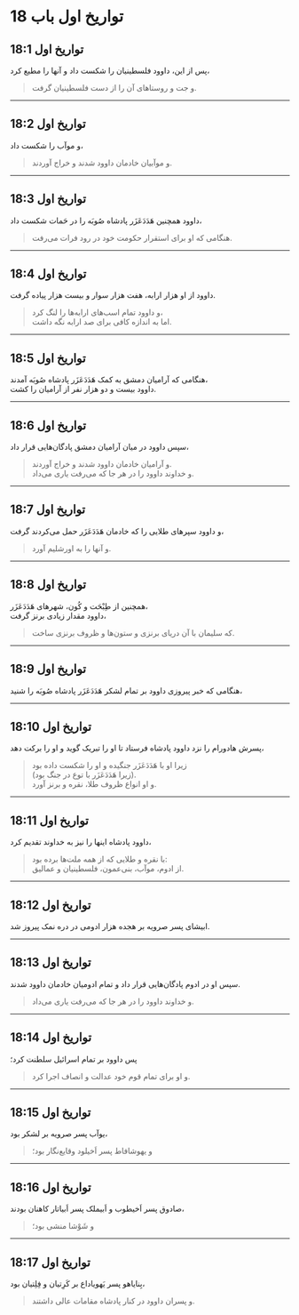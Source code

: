 # تواریخ اول باب 18

## تواریخ اول 18:1

پس از این، داوود فلسطینیان را شکست داد و آنها را مطیع کرد،

> و جت و روستاهای آن را از دست فلسطینیان گرفت.

---

## تواریخ اول 18:2

و موآب را شکست داد،

> و موآبیان خادمان داوود شدند و خراج آوردند.

---

## تواریخ اول 18:3

داوود همچنین هَدَدَعَزَر پادشاه صُوبَه را در حَمات شکست داد،

> هنگامی که او برای استقرار حکومت خود در رود فرات می‌رفت.

---

## تواریخ اول 18:4

داوود از او هزار ارابه، هفت هزار سوار و بیست هزار پیاده گرفت.

> و داوود تمام اسب‌های ارابه‌ها را لنگ کرد،  
> اما به اندازه کافی برای صد ارابه نگه داشت.

---

## تواریخ اول 18:5

هنگامی که آرامیان دمشق به کمک هَدَدَعَزَر پادشاه صُوبَه آمدند،  
داوود بیست و دو هزار نفر از آرامیان را کشت.

---

## تواریخ اول 18:6

سپس داوود در میان آرامیان دمشق پادگان‌هایی قرار داد،

> و آرامیان خادمان داوود شدند و خراج آوردند.  
> و خداوند داوود را در هر جا که می‌رفت یاری می‌داد.

---

## تواریخ اول 18:7

و داوود سپرهای طلایی را که خادمان هَدَدَعَزَر حمل می‌کردند گرفت،

> و آنها را به اورشلیم آورد.

---

## تواریخ اول 18:8

همچنین از طِبْحَت و کُون، شهرهای هَدَدَعَزَر،  
داوود مقدار زیادی برنز گرفت،

> که سلیمان با آن دریای برنزی و ستون‌ها و ظروف برنزی ساخت.

---

## تواریخ اول 18:9

هنگامی که خبر پیروزی داوود بر تمام لشکر هَدَدَعَزَر پادشاه صُوبَه را شنید،

---

## تواریخ اول 18:10

پسرش هادورام را نزد داوود پادشاه فرستاد تا او را تبریک گوید و او را برکت دهد،

> زیرا او با هَدَدَعَزَر جنگیده و او را شکست داده بود  
> (زیرا هَدَدَعَزَر با توع در جنگ بود).  
> و او انواع ظروف طلا، نقره و برنز آورد.

---

## تواریخ اول 18:11

داوود پادشاه اینها را نیز به خداوند تقدیم کرد،

> با نقره و طلایی که از همه ملت‌ها برده بود:  
> از ادوم، موآب، بنی‌عمون، فلسطینیان و عمالیق.

---

## تواریخ اول 18:12

ابیشای پسر صرویه بر هجده هزار ادومی در دره نمک پیروز شد.

---

## تواریخ اول 18:13

سپس او در ادوم پادگان‌هایی قرار داد و تمام ادومیان خادمان داوود شدند.

> و خداوند داوود را در هر جا که می‌رفت یاری می‌داد.

---

## تواریخ اول 18:14

پس داوود بر تمام اسرائیل سلطنت کرد؛

> و او برای تمام قوم خود عدالت و انصاف اجرا کرد.

---

## تواریخ اول 18:15

یوآب پسر صرویه بر لشکر بود،

> و یهوشافاط پسر اَخیلود وقایع‌نگار بود؛

---

## تواریخ اول 18:16

صادوق پسر اَخیطوب و اَبیملک پسر اَبیاتار کاهنان بودند،

> و شَوْشا منشی بود؛

---

## تواریخ اول 18:17

بِنایاهو پسر یَهویاداع بر کَرِتیان و فِلِتیان بود،

> و پسران داوود در کنار پادشاه مقامات عالی داشتند.
